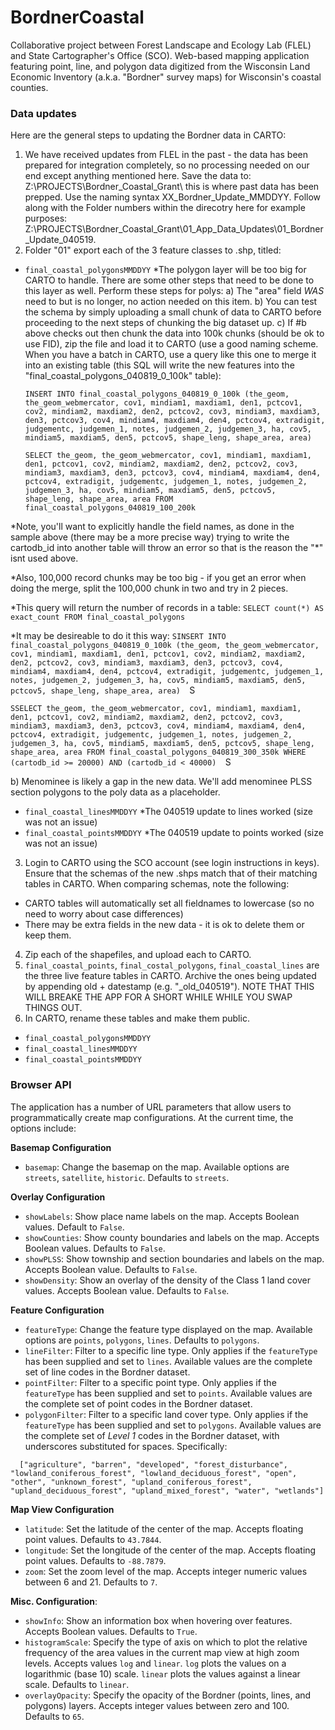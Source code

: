 # BordnerCoastal
Collaborative project between Forest Landscape and Ecology Lab (FLEL) and State Cartographer's Office (SCO). Web-based mapping application featuring point, line, and polygon data digitized from the Wisconsin Land Economic Inventory (a.k.a. "Bordner" survey maps) for Wisconsin's coastal counties.

### Data updates
Here are the general steps to updating the Bordner data in CARTO:
1) We have received updates from FLEL in the past - the data has been prepared for integration completely, so no processing needed on our end except anything mentioned here. Save the data to: Z:\PROJECTS\Bordner_Coastal_Grant\ this is where past data has been prepped. Use the naming syntax XX_Bordner_Update_MMDDYY. Follow along with the Folder numbers within the direcotry here for example purposes: Z:\PROJECTS\Bordner_Coastal_Grant\01_App_Data_Updates\01_Bordner_Update_040519.
2) Folder "01" export each of the 3 feature classes to .shp, titled:
- ```final_coastal_polygonsMMDDYY``` *The polygon layer will be too big for CARTO to handle. There are some other steps that need to be done to this layer as well. Perform these steps for polys:
  a) The "area" field *WAS* need to but is no longer, no action needed on this item.
  b) You can test the schema by simply uploading a small chunk of data to CARTO before proceeding to the next steps of chunking the big dataset up.
  c) If #b above checks out then chunk the data into 100k chunks (should be ok to use FID), zip the file and load it to CARTO (use a good naming scheme. When you have a batch in CARTO, use a query like this one to merge it into an existing table (this SQL will write the new features into the "final_coastal_polygons_040819_0_100k" table):
  
  ```INSERT INTO final_coastal_polygons_040819_0_100k (the_geom, the_geom_webmercator, cov1, mindiam1, maxdiam1, den1, pctcov1, cov2, mindiam2, maxdiam2, den2, pctcov2, cov3, mindiam3, maxdiam3, den3, pctcov3, cov4, mindiam4, maxdiam4, den4, pctcov4, extradigit, judgementc, judgemen_1, notes, judgemen_2, judgemen_3, ha, cov5, mindiam5, maxdiam5, den5, pctcov5, shape_leng, shape_area, area)```

  ```SELECT the_geom, the_geom_webmercator, cov1, mindiam1, maxdiam1, den1, pctcov1, cov2, mindiam2, maxdiam2, den2, pctcov2, cov3, mindiam3, maxdiam3, den3, pctcov3, cov4, mindiam4, maxdiam4, den4, pctcov4, extradigit, judgementc, judgemen_1, notes, judgemen_2, judgemen_3, ha, cov5, mindiam5, maxdiam5, den5, pctcov5, shape_leng, shape_area, area FROM final_coastal_polygons_040819_100_200k```

*Note, you'll want to explicitly handle the field names, as done in the sample above (there may be a more precise way) trying to write the cartodb_id into another table will throw an error so that is the reason the "\*" isnt used above.

*Also, 100,000 record chunks may be too big - if you get an error when doing the merge, split the 100,000 chunk in two and try in 2 pieces.

*This query will return the number of records in a table:
  ```SELECT count(*) AS exact_count FROM final_coastal_polygons```
  
 *It may be desireable to do it this way:
  ```SINSERT INTO final_coastal_polygons_040819_0_100k (the_geom, the_geom_webmercator, cov1, mindiam1, maxdiam1, den1, pctcov1, cov2, mindiam2, maxdiam2, den2, pctcov2, cov3, mindiam3, maxdiam3, den3, pctcov3, cov4, mindiam4, maxdiam4, den4, pctcov4, extradigit, judgementc, judgemen_1, notes, judgemen_2, judgemen_3, ha, cov5, mindiam5, maxdiam5, den5, pctcov5, shape_leng, shape_area, area)  ```S
  
  ```SSELECT the_geom, the_geom_webmercator, cov1, mindiam1, maxdiam1, den1, pctcov1, cov2, mindiam2, maxdiam2, den2, pctcov2, cov3, mindiam3, maxdiam3, den3, pctcov3, cov4, mindiam4, maxdiam4, den4, pctcov4, extradigit, judgementc, judgemen_1, notes, judgemen_2, judgemen_3, ha, cov5, mindiam5, maxdiam5, den5, pctcov5, shape_leng, shape_area, area FROM final_coastal_polygons_040819_300_350k WHERE (cartodb_id >= 20000) AND (cartodb_id < 40000)  ```S

  b) Menominee is likely a gap in the new data. We'll add menominee PLSS section polygons to the poly data as a placeholder.  
  
- ```final_coastal_linesMMDDYY``` *The 040519 update to lines worked (size was not an issue)
- ```final_coastal_pointsMMDDYY``` *The 040519 update to points worked (size was not an issue)
3) Login to CARTO using the SCO account (see login instructions in keys). Ensure that the schemas of the new .shps match that of their matching tables in CARTO. When comparing schemas, note the following:
- CARTO tables will automatically set all fieldnames to lowercase (so no need to worry about case differences)
- There may be extra fields in the new data - it is ok to delete them or keep them.
4) Zip each of the shapefiles, and upload each to CARTO. 
5) ```final_coastal_points```, ```final_costal_polygons```, ```final_coastal_lines``` are the three live feature tables in CARTO. Archive the ones being updated by appending old + datestamp (e.g. "_old_040519"). NOTE THAT THIS WILL BREAKE THE APP FOR A SHORT WHILE WHILE YOU SWAP THINGS OUT.
6) In CARTO, rename these tables and make them public.
- ```final_coastal_polygonsMMDDYY```
- ```final_coastal_linesMMDDYY```
- ```final_coastal_pointsMMDDYY```

### Browser API
The application has a number of URL parameters that allow users to programmatically create map configurations. At the current time, the options include:

**Basemap Configuration**
- ```basemap```: Change the basemap on the map. Available options are ```streets```, ```satellite```, ```historic```. Defaults to ```streets```.

**Overlay Configuration**
- ```showLabels```: Show place name labels on the map. Accepts Boolean values. Default to ```False```.
- ```showCounties```: Show county boundaries and labels on the map. Accepts Boolean values. Defaults to ```False```.
- ```showPLSS```: Show township and section boundaries and labels on the map. Accepts Boolean value. Defaults to ```False```.
- ```showDensity```: Show an overlay of the density of the Class 1 land cover values. Accepts Boolean value. Defaults to ```False```.

**Feature Configuration**
- ```featureType```: Change the feature type displayed on the map. Available options are ```points```, ```polygons```, ```lines```. Defaults to ```polygons```.
- ```lineFilter```:  Filter to a specific line type. Only applies if the ```featureType``` has been supplied and set to ```lines```. Available values are the complete set of line codes in the Bordner dataset.
- ```pointFilter```: Filter to a specific point type. Only applies if the ```featureType``` has been supplied and set to ```points```. Available values are the complete set of point codes in the Bordner dataset.
- ```polygonFilter```: Filter to a specific land cover type. Only applies if the ```featureType``` has been supplied and set to ```polygons```. Available values are the complete set of *Level 1* codes in the Bordner dataset, with underscores substituted for spaces. Specifically:
```
  ["agriculture", "barren", "developed", "forest_disturbance", "lowland_coniferous_forest", "lowland_deciduous_forest", "open", "other", "unknown_forest", "upland_coniferous_forest", "upland_deciduous_forest", "upland_mixed_forest", "water", "wetlands"]
```

**Map View Configuration**
- ```latitude```: Set the latitude of the center of the map. Accepts floating point values. Defaults to ```43.7844```.
- ```longitude```: Set the longitude of the center of the map. Accepts floating point values. Defaults to ```-88.7879```.
- ```zoom```: Set the zoom level of the map. Accepts integer numeric values between 6 and 21. Defaults to ```7```.

**Misc. Configuration**:
- ```showInfo```: Show an information box when hovering over features. Accepts Boolean values. Defaults to ```True```.
- ```histogramScale```: Specify the type of axis on which to plot the relative frequency of the area values in the current map view at high zoom levels. Accepts values ```log``` and ```linear```. ```log``` plots the values on a logarithmic (base 10) scale. ```linear``` plots the values against a linear scale. Defaults to ```linear```.
- ```overlayOpacity```: Specify the opacity of the Bordner (points, lines, and polygons) layers. Accepts integer values between zero and 100. Defaults to ```65```. 
